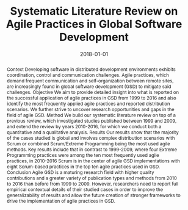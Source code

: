 ---
abstract: Context  Developing software in distributed development environments exhibits
  coordination, control and communication challenges. Agile practices, which demand
  frequent communication and self-organization between remote sites, are increasingly
  found in global software development (GSD) to mitigate said challenges.  Objective  We
  aim to provide detailed insight into what is reported on the successful application
  of agile practices in GSD from 1999 to 2016 and also identify the most frequently
  applied agile practices and reported distribution scenarios. We further strive to
  uncover research opportunities and gaps in the field of agile GSD.  Method  We build
  our systematic literature review on top of a previous review, which investigated
  studies published between 1999 and 2009, and extend the review by years 2010-2016,
  for which we conduct both a quantitative and a qualitative analysis.  Results  Our
  results show that the majority of the cases studied is global and involves complex
  distribution scenarios with Scrum or combined Scrum/Extreme Programming being the
  most used agile methods. Key results include that in contrast to 1999-2009, where
  four Extreme Programming practices were among the ten most frequently used agile
  practices, in 2010-2016 Scrum is in the center of agile GSD implementations with
  eight Scrum-based practices in the top ten agile practices used in GSD.  Conclusion  Agile
  GSD is a maturing research field with higher quality contributions and a greater
  variety of publication types and methods from 2010 to 2016 than before from 1999
  to 2009. However, researchers need to report full empirical contextual details of
  their studied cases in order to improve the generalizability of results and allow
  the future creation of stronger frameworks to drive the implementation of agile
  practices in GSD.
authors:
- Raoul Vallon
- Bernardo José da Silva Estácio
- Rafael Prikladnicki
- Thomas Grechenig
date: '2018-01-01'
featured: false
links:
- name: Publik
  url: https://publik.tuwien.ac.at/showentry.php?ID=277479&lang=2
publication_types:
- '2'
publishDate: '2018-01-01'
title: Systematic Literature Review on Agile Practices in Global Software Development
url_pdf: ''
---